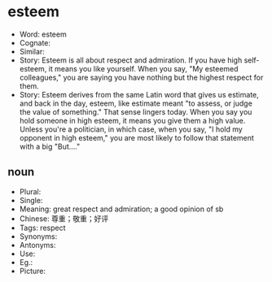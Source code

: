 # esteem

- Word: esteem
- Cognate: 
- Similar: 
- Story: Esteem is all about respect and admiration. If you have high self-esteem, it means you like yourself. When you say, "My esteemed colleagues," you are saying you have nothing but the highest respect for them.
- Story: Esteem derives from the same Latin word that gives us estimate, and back in the day, esteem, like estimate meant "to assess, or judge the value of something." That sense lingers today. When you say you hold someone in high esteem, it means you give them a high value. Unless you're a politician, in which case, when you say, "I hold my opponent in high esteem," you are most likely to follow that statement with a big "But...."

## noun

- Plural: 
- Single: 
- Meaning: great respect and admiration; a good opinion of sb
- Chinese: 尊重；敬重；好评
- Tags: respect
- Synonyms: 
- Antonyms: 
- Use: 
- Eg.: 
- Picture: 


